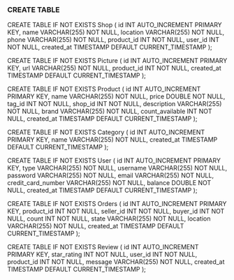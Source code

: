 ### CREATE TABLE

CREATE TABLE IF NOT EXISTS Shop (
    id INT AUTO_INCREMENT PRIMARY KEY,
    name VARCHAR(255) NOT NULL,
    location VARCHAR(255) NOT NULL,
    phone VARCHAR(255) NOT NULL,
    product_id INT NOT NULL,
    user_id INT NOT NULL,
    created_at TIMESTAMP DEFAULT CURRENT_TIMESTAMP
);

CREATE TABLE IF NOT EXISTS Picture (
    id INT AUTO_INCREMENT PRIMARY KEY,
    url VARCHAR(255) NOT NULL,
    product_id INT NOT NULL,
    created_at TIMESTAMP DEFAULT CURRENT_TIMESTAMP
);

CREATE TABLE IF NOT EXISTS Product (
    id INT AUTO_INCREMENT PRIMARY KEY,
    name VARCHAR(255) NOT NULL,
    price DOUBLE NOT NULL, 
    tag_id INT NOT NULL,
    shop_id INT NOT NULL,
    description VARCHAR(255) NOT NULL,
    brand VARCHAR(255) NOT NULL,
    count_available INT NOT NULL,
    created_at TIMESTAMP DEFAULT CURRENT_TIMESTAMP
);

CREATE TABLE IF NOT EXISTS Category (
    id INT AUTO_INCREMENT PRIMARY KEY,
    name VARCHAR(255) NOT NULL,
    created_at TIMESTAMP DEFAULT CURRENT_TIMESTAMP
);

CREATE TABLE IF NOT EXISTS User (
    id INT AUTO_INCREMENT PRIMARY KEY,
    type VARCHAR(255) NOT NULL,
    username VARCHAR(255) NOT NULL,
    password VARCHAR(255) NOT NULL,
    email VARCHAR(255) NOT NULL,
    credit_card_number VARCHAR(255) NOT NULL,
    balance DOUBLE NOT NULL,
    created_at TIMESTAMP DEFAULT CURRENT_TIMESTAMP
);

CREATE TABLE IF NOT EXISTS Orders (
    id INT AUTO_INCREMENT PRIMARY KEY,
    product_id INT NOT NULL,
    seller_id INT NOT NULL,
    buyer_id INT NOT NULL,
    count INT NOT NULL,
    state VARCHAR(255) NOT NULL,
    location VARCHAR(255) NOT NULL,
    created_at TIMESTAMP DEFAULT CURRENT_TIMESTAMP
);

CREATE TABLE IF NOT EXISTS Review (
    id INT AUTO_INCREMENT PRIMARY KEY,
    star_rating INT NOT NULL,
    user_id INT NOT NULL,
    product_id INT NOT NULL,
    message VARCHAR(255) NOT NULL,
    created_at TIMESTAMP DEFAULT CURRENT_TIMESTAMP
);

